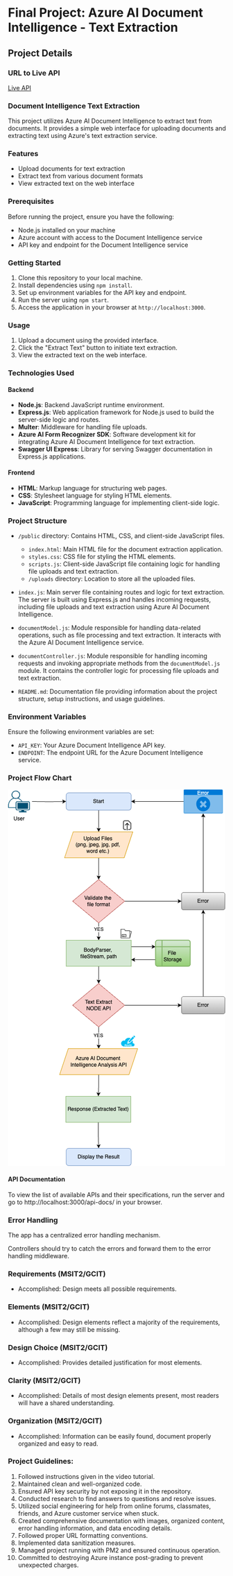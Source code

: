 # Final Project: Azure AI Document Intelligence - Text Extraction

## Project Details

### URL to Live API
[Live API](http://104.131.75.28:3000/)

### Document Intelligence Text Extraction

This project utilizes Azure AI Document Intelligence to extract text from documents. It provides a simple web interface for uploading documents and extracting text using Azure's text extraction service.

### Features

- Upload documents for text extraction
- Extract text from various document formats
- View extracted text on the web interface

### Prerequisites

Before running the project, ensure you have the following:

- Node.js installed on your machine
- Azure account with access to the Document Intelligence service
- API key and endpoint for the Document Intelligence service

### Getting Started

1. Clone this repository to your local machine.
2. Install dependencies using `npm install`.
3. Set up environment variables for the API key and endpoint.
4. Run the server using `npm start`.
5. Access the application in your browser at `http://localhost:3000`.

### Usage

1. Upload a document using the provided interface.
2. Click the "Extract Text" button to initiate text extraction.
3. View the extracted text on the web interface.

### Technologies Used

#### Backend
- **Node.js**: Backend JavaScript runtime environment.
- **Express.js**: Web application framework for Node.js used to build the server-side logic and routes.
- **Multer**: Middleware for handling file uploads.
- **Azure AI Form Recognizer SDK**: Software development kit for integrating Azure AI Document Intelligence for text extraction.
- **Swagger UI Express**: Library for serving Swagger documentation in Express.js applications.

#### Frontend
- **HTML**: Markup language for structuring web pages.
- **CSS**: Stylesheet language for styling HTML elements.
- **JavaScript**: Programming language for implementing client-side logic.

### Project Structure

- `/public` directory: Contains HTML, CSS, and client-side JavaScript files.
  - `index.html`: Main HTML file for the document extraction application.
  - `styles.css`: CSS file for styling the HTML elements.
  - `scripts.js`: Client-side JavaScript file containing logic for handling file uploads and text extraction.
  - `/uploads` directory: Location to store all the uploaded files.

- `index.js`: Main server file containing routes and logic for text extraction. The server is built using Express.js and handles incoming requests, including file uploads and text extraction using Azure AI Document Intelligence.
- `documentModel.js`: Module responsible for handling data-related operations, such as file processing and text extraction. It interacts with the Azure AI Document Intelligence service.
- `documentController.js`: Module responsible for handling incoming requests and invoking appropriate methods from the `documentModel.js` module. It contains the controller logic for processing file uploads and text extraction.
- `README.md`: Documentation file providing information about the project structure, setup instructions, and usage guidelines.

### Environment Variables

Ensure the following environment variables are set:

- `API_KEY`: Your Azure Document Intelligence API key.
- `ENDPOINT`: The endpoint URL for the Azure Document Intelligence service.

### Project Flow Chart 

![Example Image](public/img/flowchart.png)


#### API Documentation
To view the list of available APIs and their specifications, run the server and go to http://localhost:3000/api-docs/ in your browser.

### Error Handling
The app has a centralized error handling mechanism.

Controllers should try to catch the errors and forward them to the error handling middleware.

### Requirements (MSIT2/GCIT)
- Accomplished: Design meets all possible requirements.

### Elements (MSIT2/GCIT)
- Accomplished: Design elements reflect a majority of the requirements, although a few may still be missing.

### Design Choice (MSIT2/GCIT)
- Accomplished: Provides detailed justification for most elements.

### Clarity (MSIT2/GCIT)
- Accomplished: Details of most design elements present, most readers will have a shared understanding.

### Organization (MSIT2/GCIT)
- Accomplished: Information can be easily found, document properly organized and easy to read.


### Project Guidelines:
  1. Followed instructions given in the video tutorial.
  2. Maintained clean and well-organized code.
  3. Ensured API key security by not exposing it in the repository.
  4. Conducted research to find answers to questions and resolve issues.
  5. Utilized social engineering for help from online forums, classmates, friends, and Azure customer service when stuck.
  6. Created comprehensive documentation with images, organized content, error handling information, and data encoding details.
  7. Followed proper URL formatting conventions.
  8. Implemented data sanitization measures.
  9. Managed project running with PM2 and ensured continuous operation.
  10. Committed to destroying Azure instance post-grading to prevent unexpected charges.
